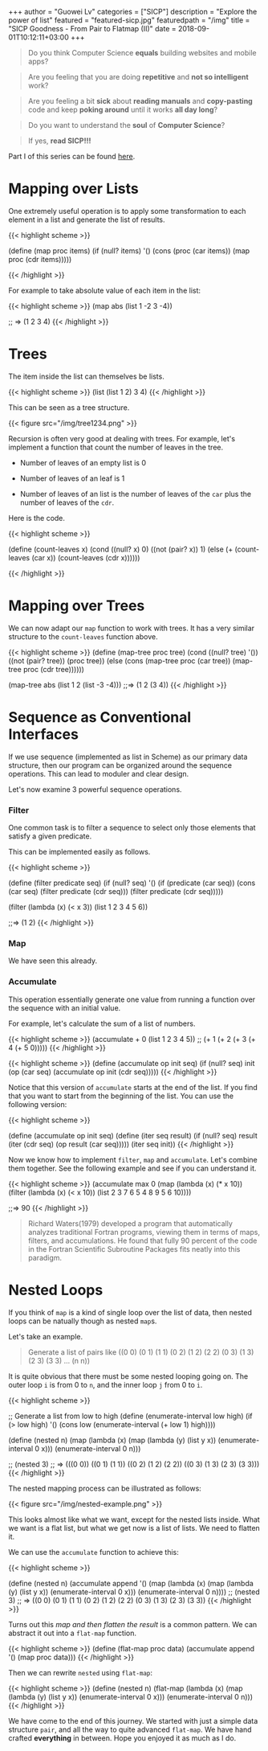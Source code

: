 +++
author = "Guowei Lv"
categories = ["SICP"]
description = "Explore the power of list"
featured = "featured-sicp.jpg"
featuredpath = "/img"
title = "SICP Goodness - From Pair to Flatmap (II)"
date = 2018-09-01T10:12:11+03:00
+++

>Do you think Computer Science **equals** building websites and mobile apps? 

>Are you feeling that you are doing **repetitive** and **not so intelligent** work?

>Are you feeling a bit **sick** about **reading manuals** and **copy-pasting** code and keep **poking around** until it works **all day long**? 

>Do you want to understand the **soul** of **Computer Science**?

>If yes, **read SICP!!!**

Part I of this series can be found [here](https://www.lvguowei.me/post/sicp-goodness-from-pair-to-flatmap/).

# Mapping over Lists

One extremely useful operation is to apply some transformation to each element in a list and generate the list of results.

{{< highlight scheme >}}

(define (map proc items)
  (if (null? items)
      '()
      (cons (proc (car items)) (map proc (cdr items)))))

{{< /highlight >}}

For example to take absolute value of each item in the list:

{{< highlight scheme >}}
(map abs (list 1 -2 3 -4))

;; => (1 2 3 4)
{{< /highlight >}}

# Trees

The item inside the list can themselves be lists.

{{< highlight scheme >}}
(list (list 1 2) 3 4)
{{< /highlight >}}

This can be seen as a tree structure.

{{< figure src="/img/tree1234.png" >}}

Recursion is often very good at dealing with trees. For example, let's implement a function that count the number of leaves in the tree.

- Number of leaves of an empty list is 0

- Number of leaves of an leaf is 1

- Number of leaves of an list is the number of leaves of the `car` plus the number of leaves of the `cdr`.

Here is the code.

{{< highlight scheme >}}

(define (count-leaves x)
  (cond ((null? x) 0)
        ((not (pair? x)) 1)
        (else (+ (count-leaves (car x))
                 (count-leaves (cdr x))))))

{{< /highlight >}}

# Mapping over Trees

We can now adapt our `map` function to work with trees. It has a very similar structure to the `count-leaves` function above.

{{< highlight scheme >}}
(define (map-tree proc tree)
  (cond ((null? tree) '())
        ((not (pair? tree)) (proc tree))
        (else
          (cons (map-tree proc (car tree))
                (map-tree proc (cdr tree))))))
                
(map-tree abs (list 1 2 (list -3 -4)))
;;=> (1 2 (3 4))
{{< /highlight >}}

# Sequence as Conventional Interfaces

If we use sequence (implemented as list in Scheme) as our primary data structure, then our program can be organized around the sequence operations. This can lead to moduler and clear design.

Let's now examine 3 powerful sequence operations.

### Filter

One common task is to filter a sequence to select only those elements that satisfy a given predicate.

This can be implemented easily as follows.

{{< highlight scheme >}}

(define (filter predicate seq)
  (if (null? seq)
      '()
      (if (predicate (car seq))
        (cons (car seq) (filter predicate (cdr seq)))
        (filter predicate (cdr seq)))))

(filter (lambda (x) (< x 3)) (list 1 2 3 4 5 6))

;;=> (1 2)
{{< /highlight >}}

### Map

We have seen this already.

### Accumulate

This operation essentially generate one value from running a function over the sequence with an initial value.

For example, let's calculate the sum of a list of numbers.

{{< highlight scheme >}}
(accumulate + 0 (list 1 2 3 4 5))
;; (+ 1 (+ 2 (+ 3 (+ 4 (+ 5 0)))))
{{< /highlight >}}

{{< highlight scheme >}}
(define (accumulate op init seq)
  (if (null? seq)
      init
      (op (car seq)
          (accumulate op init (cdr seq)))))
{{< /highlight >}}

Notice that this version of `accumulate` starts at the end of the list. If you find that you want to start from the beginning of the list. You can use the following version:

{{< highlight scheme >}}

(define (accumulate op init seq)
  (define (iter seq result)
    (if (null? seq)
      result
      (iter (cdr seq) (op result (car seq)))))
  (iter seq init))
{{< /highlight >}}

Now we know how to implement `filter`, `map` and `accumulate`. Let's combine them together. See the following example and see if you can understand it.

{{< highlight scheme >}}
(accumulate max 0
  (map (lambda (x) (* x 10))
    (filter (lambda (x) (< x 10))
      (list 2 3 7 6 5 4 8 9 5 6 10))))
      
;;=> 90
{{< /highlight >}}

>Richard Waters(1979) developed a program that automatically analyzes traditional Fortran programs, viewing them in terms of maps, filters, and accumulations. He found that fully 90 percent of the code in the Fortran Scientific Subroutine Packages fits neatly into this paradigm.

# Nested Loops

If you think of `map` is a kind of single loop over the list of data, then nested loops can be natually though as nested `map`s.

Let's take an example.

>Generate a list of pairs like
((0 0) (0 1) (1 1) (0 2) (1 2) (2 2) (0 3) (1 3) (2 3) (3 3) ... (n n))

It is quite obvious that there must be some nested looping going on. The outer loop `i` is from 0 to `n`, and the inner loop `j` from 0 to `i`.

{{< highlight scheme >}}

;; Generate a list from low to high
(define (enumerate-interval low high)
  (if (> low high)
    '()
    (cons low (enumerate-interval (+ low 1) high))))


(define (nested n)
  (map (lambda (x)
         (map (lambda (y) (list y x)) (enumerate-interval 0 x)))
       (enumerate-interval 0 n)))

;; (nested 3)
;; => (((0 0)) ((0 1) (1 1)) ((0 2) (1 2) (2 2)) ((0 3) (1 3) (2 3) (3 3)))
{{< /highlight >}}

The nested mapping process can be illustrated as follows:

{{< figure src="/img/nested-example.png" >}}

This looks almost like what we want, except for the nested lists inside. What we want is a flat list, but what we get now is a list of lists. We need to flatten it.

We can use the `accumulate` function to achieve this:

{{< highlight scheme >}}

(define (nested n)
  (accumulate append '()
    (map (lambda (x)
           (map (lambda (y) (list y x)) (enumerate-interval 0 x)))
         (enumerate-interval 0 n))))
;; (nested 3)
;; => ((0 0) (0 1) (1 1) (0 2) (1 2) (2 2) (0 3) (1 3) (2 3) (3 3))
{{< /highlight >}}

Turns out this *map and then flatten the result* is a common pattern. We can abstract it out into a `flat-map` function.

{{< highlight scheme >}}
(define (flat-map proc data)
  (accumulate append '() (map proc data)))
{{< /highlight >}}

Then we can rewrite `nested` using `flat-map`:

{{< highlight scheme >}}
(define (nested n)
  (flat-map
    (lambda (x)
       (map (lambda (y) (list y x)) (enumerate-interval 0 x)))
    (enumerate-interval 0 n)))
{{< /highlight >}}

We have come to the end of this journey. We started with just a simple data structure `pair`, and all the way to quite advanced `flat-map`. We have hand crafted **everything** in between. Hope you enjoyed it as much as I do.
